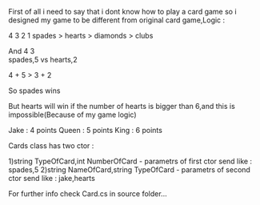 First of all i need to say that i dont know how to play a card game so i designed my game to be different from original card game,Logic : 

   4       3         2         1
spades > hearts > diamonds > clubs

And 
 4            3  
spades,5 vs hearts,2

4 + 5 > 3 + 2

So spades wins

But hearts will win if the number of hearts is bigger than 6,and this is impossible(Because of my game logic)

Jake : 4 points
Queen : 5 points
King : 6 points

Cards class has two ctor :

1)string TypeOfCard,int NumberOfCard - parametrs of first ctor send like : spades,5
2)string NameOfCard,string TypeOfCard - parametrs of second ctor send like : jake,hearts

For further info check Card.cs in source folder...

